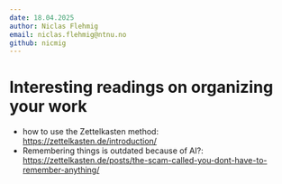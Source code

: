 ```yaml
---
date: 18.04.2025
author: Niclas Flehmig
email: niclas.flehmig@ntnu.no
github: nicmig
---
```

# Interesting readings on organizing your work

-  how to use the Zettelkasten method: https://zettelkasten.de/introduction/
- Remembering things is outdated because of AI?: https://zettelkasten.de/posts/the-scam-called-you-dont-have-to-remember-anything/